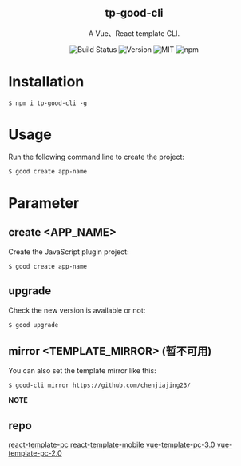 <h2 align="center">tp-good-cli</h2>

<p align="center">A Vue、React template CLI.</p>

<p align="center">
<img src="https://img.shields.io/badge/build-passing-brightgreen?style=flat-square" alt="Build Status">
<img src="https://img.shields.io/github/package-json/v/chenjiajing23/good-cli?style=flat-square&color=orange" alt="Version">
<img src="https://img.shields.io/badge/license-MIT-brightgreen?style=flat-square&color=blue" alt="MIT">
<img alt="npm" src="https://img.shields.io/npm/dt/tp-good-cli?style=flat-square&color=red" alt="downloads">
</p>

# Installation

```
$ npm i tp-good-cli -g
```

# Usage

Run the following command line to create the project:

```
$ good create app-name
```

# Parameter

## create <APP_NAME>

Create the JavaScript plugin project:

```
$ good create app-name
```

## upgrade

Check the new version is available or not:

```
$ good upgrade
```

## mirror <TEMPLATE_MIRROR> (暂不可用)

You can also set the template mirror like this:

```
$ good-cli mirror https://github.com/chenjiajing23/
```

**NOTE**

## repo
[react-template-pc](https://github.com/chenjiajing23/react-template-pc.git)
[react-template-mobile](https://github.com/chenjiajing23/react-template-mobile.git)
[vue-template-pc-3.0](https://github.com/chenjiajing23/vue-template-pc-3.0.git)
[vue-template-pc-2.0](https://github.com/chenjiajing23/vue-template-pc-2.0.git)
